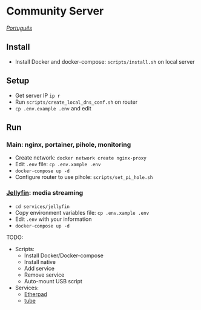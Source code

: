 # Community Server

*[Português]()*

## Install
- Install Docker and docker-compose: `scripts/install.sh` on local server

## Setup
- Get server IP `ip r`
- Run `scripts/create_local_dns_conf.sh` on router
- `cp .env.example .env` and edit

## Run

### Main: nginx, portainer, pihole, monitoring
- Create network: `docker network create nginx-proxy`
- Edit `.env` file: `cp .env.xample .env`
- `docker-compose up -d`
- Configure router to use pihole: `scripts/set_pi_hole.sh`

### [Jellyfin](https://jellyfin.org/): media streaming

- `cd services/jellyfin`
-  Copy environment variables file: `cp .env.xample .env`
- Edit `.env` with your information
- `docker-compose up -d`

TODO:

- Scripts:
  - Install Docker/Docker-compose
  - Install native
  - Add service 
  - Remove service
  - Auto-mount USB script
- Services:
  - [Etherpad](https://github.com/ether/etherpad-lite)
  - [tube](https://github.com/prologic/tube)